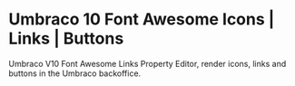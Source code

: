 # Umbraco 10 Font Awesome Icons | Links | Buttons
Umbraco V10 Font Awesome Links Property Editor, render icons, links and buttons in the Umbraco backoffice.
